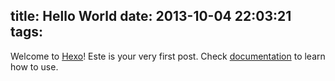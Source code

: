title: Hello World
date: 2013-10-04 22:03:21
tags:
---

Welcome to [Hexo](http://zespia.tw/hexo)! Este is your very first post. Check [documentation](http://zespia.tw/hexo/docs) to learn how to use.